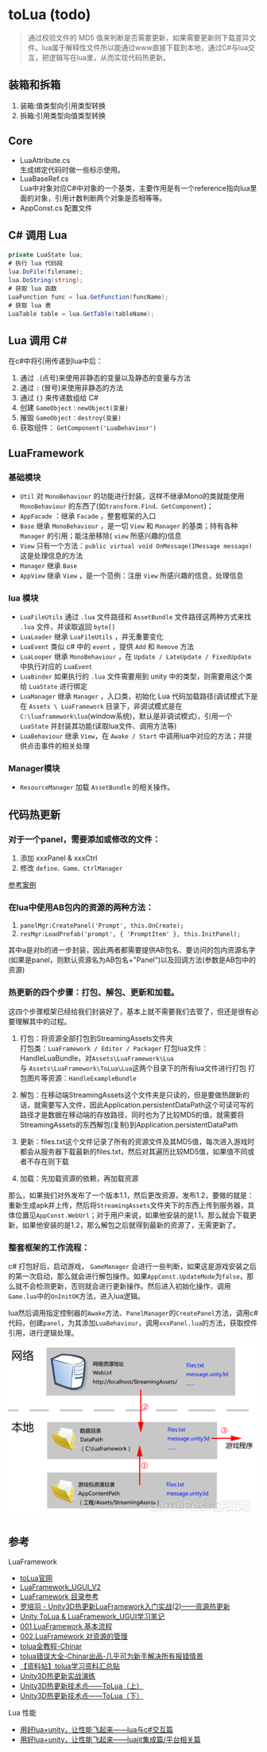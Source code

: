 # toLua (todo)


> 通过校验文件的 MD5 值来判断是否需要更新，如果需要更新则下载差异文件。lua属于解释性文件所以能通过www直接下载到本地，通过C#与lua交互，把逻辑写在lua里，从而实现代码热更新。

## 装箱和拆箱
1. 装箱:值类型向引用类型转换
2. 拆箱:引用类型向值类型转换

## Core
* LuaAttribute.cs  
  生成绑定代码时做一些标示使用。
* LuaBaseRef.cs  
  Lua中对象对应C#中对象的一个基类，主要作用是有一个reference指向lua里面的对象，引用计数判断两个对象是否相等等。
* AppConst.cs
  配置文件

## C# 调用 Lua
```c#
private LuaState lua;
# 执行 lua 代码段
lua.DoFile(filename);
lua.DoString(string);
# 获取 lua 函数
LuaFunction func = lua.GetFunction(funcName);
# 获取 lua 表
LuaTable table = lua.GetTable(tableName);
```

## Lua 调用 C#
在c#中将引用传递到lua中后：
1. 通过 `.`(点号)来使用非静态的变量以及静态的变量与方法
2. 通过 `:` (冒号)来使用非静态的方法
3. 通过 `{}` 来传递数组给 C#
4. 创建 `GameObject：newObject(变量)`
5. 摧毁 `GameObject：destroy(变量)`
6. 获取组件： `GetComponent('LuaBehaviour')`

## LuaFramework

### 基础模块
* `Util` 对 `MonoBehaviour` 的功能进行封装，这样不继承Mono的类就能使用 `MonoBehaviour` 的东西了(如`transform.Find、GetComponent`)；
* `AppFacade` ：继承 `Facade` ，整套框架的入口
* `Base` 继承 `MonoBehaviour` ，是一切 `View` 和 `Manager` 的基类；持有各种 `Manager` 的引用；能注册移除( `view` 所感兴趣的)信息
* `View` 只有一个方法：`public virtual void OnMessage(IMessage message)` 这是处理信息的方法
* `Manager` 继承 `Base`
* `AppView` 继承 `View` ，是一个范例：注册 `View` 所感兴趣的信息，处理信息

### lua 模块
* `LuaFileUtils` 通过 `.lua` 文件路径和 `AssetBundle` 文件路径这两种方式来找 `.lua` 文件，并读取返回 `byte[]`
* `LuaLoader` 继承 `LuaFileUtils` ，并无重要变化
* `LuaEvent` 类似 c#  中的 `event` ，提供 `Add` 和 `Remove` 方法
* `LuaLooper` 继承 `MonoBehaviour` ，在 `Update / LateUpdate / FixedUpdate` 中执行对应的 `LuaEvent`
* `LuaBinder` 如果执行的 `.lua` 文件需要用到 unity 中的类型，则需要用这个类给 `LuaState` 进行绑定
* `LuaManager` 继承 `Manager` ，入口类，初始化 Lua 代码加载路径(调试模式下是在 `Assets \ LuaFramework` 目录下，非调试模式是在 `C:\luaframework\lua`(window系统)，默认是非调试模式)，引用一个 `LuaState` 并封装其功能(读取lua文件、调用方法等)
* `LuaBehaviour` 继承 `View`，在 `Awake / Start` 中调用lua中对应的方法；并提供点击事件的相关处理

### Manager模块
* `ResourceManager` 加载 `AssetBundle` 的相关操作。






## 代码热更新

### 对于一个panel，需要添加或修改的文件：
1. 添加 xxxPanel & xxxCtrl
1. 修改 `define、Game、CtrlManager`

[参考案例](http://blog.csdn.NET/adambieber/article/details/47402805)

### 在lua中使用AB包内的资源的两种方法：

1. `panelMgr:CreatePanel('Prompt', this.OnCreate);`
1. `resMgr:LoadPrefab('prompt', { 'PromptItem' }, this.InitPanel);`

其中a是对b的进一步封装，因此两者都需要提供AB包名、要访问的包内资源名字(如果是panel，则默认资源名为AB包名+"Panel")以及回调方法(参数是AB包中的资源)

### 热更新的四个步骤：打包、解包、更新和加载。
这四个步骤框架已经给我们封装好了，基本上就不需要我们去管了，但还是很有必要理解其中的过程。

1. 打包：将资源全部打包到StreamingAssets文件夹  
打包类：`LuaFramework / Editor / Packager`
打包lua文件： HandleLuaBundle，对`Assets\LuaFramework\Lua` 与 `Assets\LuaFramework\ToLua\Lua`这两个目录下的所有lua文件进行打包
打包图片等资源：`HandleExampleBundle`

1. 解包：在移动端StreamingAssets这个文件夹是只读的，但是要做热跟新的话，就需要写入文件，因此Application.persistentDataPath这个可读可写的路径才是数据在移动端的存放路径，同时也为了比较MD5的值，就需要将StreamingAssets的东西解包(复制)到Application.persistentDataPath

1. 更新：files.txt这个文件记录了所有的资源文件及其MD5值，每次进入游戏时都会从服务器下载最新的files.txt，然后对其遍历比较MD5值，如果值不同或者不存在则下载

1. 加载：先加载资源的依赖，再加载资源

那么，如果我们对外发布了一个版本1.1，然后更改资源，发布1.2，要做的就是：重新生成apk并上传，然后将`StreamingAssets`文件夹下的东西上传到服务器，具体位置见`AppConst.WebUrl`；对于用户来说，如果他安装的是1.1，那么就会下载更新，如果他安装的是1.2，那么解包之后就得到最新的资源了，无需更新了。

### 整套框架的工作流程：

c# 打包好后，启动游戏， `GameManager` 会进行一些判断，如果这是游戏安装之后的第一次启动，那么就会进行解包操作。如果`AppConst.UpdateMode`为`false`，那么就不会检测更新，否则就会进行更新操作。然后进入初始化操作，调用`Game.lua`中的`OnInitOK`方法，进入lua逻辑。

lua然后调用指定控制器的`Awake`方法、`PanelManager`的`CreatePanel`方法，调用c#代码，创建`panel`，为其添加`LuaBehaviour`，调用`xxxPanel.lua`的方法，获取控件引用，进行逻辑处理。


![](./assets/tolua_1.png)

## 参考

LuaFramework
* [toLua官网](http://www.ulua.org/index.html)
* [LuaFramework_UGUI_V2](https://github.com/jarjin/LuaFramework_UGUI_V2)
* [LuaFramework 目录参考](http://doc.ulua.org/article/ngui/simpleframework_base1.html)
* [罗培羽  - Unity3D热更新LuaFramework入门实战(2)——资源热更新](https://zhuanlan.zhihu.com/p/21442566)
* [Unity ToLua & LuaFramework_UGUI学习笔记](https://www.jianshu.com/p/ef1e2641e0c6)
* [001,LuaFramework 基本流程](https://my.oschina.net/jacky0525/blog/1788507)
* [002,LuaFramework 对资源的管理](https://my.oschina.net/jacky0525/blog/1789117)
* [tolua全教程-Chinar](https://blog.csdn.net/ChinarCSDN/article/details/83044148)
* [tolua错误大全-Chinar出品-几乎可为新手解决所有报错情景](https://blog.csdn.net/ChinarCSDN/article/details/96652257)
* [【资料帖】tolua学习资料汇总贴](http://doc.ulua.org/article/ulua/ziliaotietoluaxuexiziliaohuizongtie.html)
* [Unity3D热更新实战演练](https://zhuanlan.zhihu.com/p/43632619)
* [Unity3D热更新技术点——ToLua（上）](https://zhuanlan.zhihu.com/p/42472089)
* [Unity3D热更新技术点——ToLua（下）](https://zhuanlan.zhihu.com/p/42472115)

Lua 性能
* [用好lua+unity，让性能飞起来——lua与c#交互篇](https://www.cnblogs.com/zwywilliam/p/5999924.html)
* [用好lua+unity，让性能飞起来——luajit集成篇/平台相关篇](https://www.cnblogs.com/zwywilliam/p/5999980.html)

